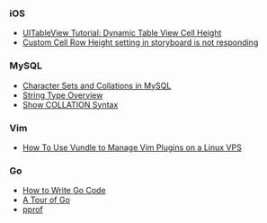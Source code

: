 ### iOS

- [
UITableView Tutorial: Dynamic Table View Cell Height](http://www.raywenderlich.com/87975/dynamic-table-view-cell-height-ios-8-swift)
- [Custom Cell Row Height setting in storyboard is not responding](http://stackoverflow.com/questions/8615862/custom-cell-row-height-setting-in-storyboard-is-not-responding)

### MySQL

- [Character Sets and Collations in MySQL](https://dev.mysql.com/doc/refman/5.0/en/charset-mysql.html)
- [String Type Overview](http://dev.mysql.com/doc/refman/5.6/en/string-type-overview.html)
- [Show COLLATION Syntax](https://dev.mysql.com/doc/refman/5.0/en/show-collation.html)

### Vim

- [How To Use Vundle to Manage Vim Plugins on a Linux VPS](https://www.digitalocean.com/community/tutorials/how-to-use-vundle-to-manage-vim-plugins-on-a-linux-vps)

### Go

- [How to Write Go Code](https://golang.org/doc/code.html)
- [A Tour of Go](https://tour.golang.org/)
- [pprof](https://golang.org/pkg/net/http/pprof/)

